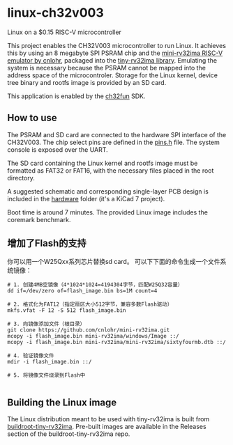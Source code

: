 # linux-ch32v003
Linux on a $0.15 RISC-V microcontroller

This project enables the CH32V003 microcontroller to run Linux. It achieves this by using an 8 megabyte SPI PSRAM chip and the [mini-rv32ima RISC-V emulator by cnlohr](https://github.com/cnlohr/mini-rv32ima), packaged into the [tiny-rv32ima library](https://github.com/tvlad1234/tiny-rv32ima). Emulating the system is necessary because the PSRAM cannot be mapped into the address space of the microcontroler. Storage for the Linux kernel, device tree binary and rootfs image is provided by an SD card.

This application is enabled by the [ch32fun](https://github.com/cnlohr/ch32fun) SDK.

## How to use

The PSRAM and SD card are connected to the hardware SPI interface of the CH32V003. The chip select pins are defined in the [pins.h](pins.h) file. The system console is exposed over the UART.

The SD card containing the Linux kernel and rootfs image must be formatted as FAT32 or FAT16, with the necessary files placed in the root directory.

A suggested schematic and corresponding single-layer PCB design is included in the [hardware](hardware) folder (it's a KiCad 7 project).

Boot time is around 7 minutes. The provided Linux image includes the coremark benchmark.

## 增加了Flash的支持
你可以用一个W25Qxx系列芯片替换sd card。
可以下下面的命令生成一个文件系统镜像：
```
# 1. 创建4MB空镜像（4*1024*1024=4194304字节，匹配W25Q32容量）
dd if=/dev/zero of=flash_image.bin bs=1M count=4

# 2. 格式化为FAT12（指定扇区大小512字节，兼容多数Flash驱动）
mkfs.vfat -F 12 -S 512 flash_image.bin

# 3. 向镜像添加文件（根目录）
git clone https://github.com/cnlohr/mini-rv32ima.git
mcopy -i flash_image.bin mini-rv32ima/windows/Image ::/
mcopy -i flash_image.bin mini-rv32ima/mini-rv32ima/sixtyfourmb.dtb ::/

# 4. 验证镜像文件
mdir -i flash_image.bin ::/

# 5. 将镜像文件烧录到Flash中


```

## Building the Linux image
The Linux distribution meant to be used with tiny-rv32ima is built from [buildroot-tiny-rv32ima](https://github.com/tvlad1234/buildroot-tiny-rv32ima.git). Pre-built images are available in the Releases section of the buildroot-tiny-rv32ima repo.